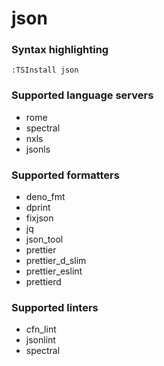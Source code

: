 # json

### Syntax highlighting

```vim
:TSInstall json
```

### Supported language servers

- rome
- spectral
- nxls
- jsonls

### Supported formatters

- deno_fmt
- dprint
- fixjson
- jq
- json_tool
- prettier
- prettier_d_slim
- prettier_eslint
- prettierd

### Supported linters

- cfn_lint
- jsonlint
- spectral

